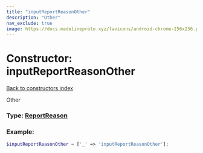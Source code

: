 ```yaml
---
title: "inputReportReasonOther"
description: "Other"
nav_exclude: true
image: https://docs.madelineproto.xyz/favicons/android-chrome-256x256.png
---
```

# Constructor: inputReportReasonOther  
[Back to constructors index](/API_docs/constructors/index.md)



Other




### Type: [ReportReason](/API_docs/types/ReportReason.md)


### Example:

```php
$inputReportReasonOther = ['_' => 'inputReportReasonOther'];
```  
